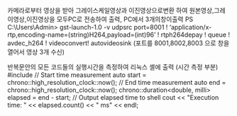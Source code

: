 카메라로부터 영상을 받아 그레이스케일영상과 이진영상으로변환 하여
원본영상,그레이영상,이진영상을 모두PC로 전송하여 출력, PC에서 3개의창이출력
PS C:\Users\Admin> gst-launch-1.0 -v udpsrc port=8001 ! ‘application/x-rtp,encoding-name=(string)H264,payload=(int)96’ ! rtph264depay ! queue ! avdec_h264 ! videoconvert! autovideosink
(포트를 8001,8002,8003 으로 창을 열어서 영상 3개 수신)

반복문안의 모든 코드들의 실행시간을 측정하여 리눅스 셸에 출력 (시간 측정 부분)
#include <chrono>
// Start time measurement
        auto start = chrono::high_resolution_clock::now();
        // End time measurement
        auto end = chrono::high_resolution_clock::now();
        chrono::duration<double, milli> elapsed = end - start;
        // Output elapsed time to shell
        cout << "Execution time: " << elapsed.count() << " ms" << endl;
